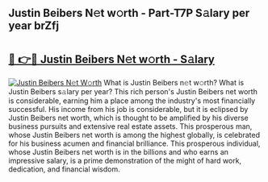 ## Justin Beibers N𝚎t w𝚘rth - Part-T7P S𝚊lary per year brZfj

# <h2><a href="http://gc168lh.nevu.top/?p=Justin+Beibers">🔗 👉🔴 Justin Beibers N𝚎t w𝚘rth - S𝚊lary</a></h2>

[![Justin Beibers N𝚎t W𝚘rth](https://i.imgur.com/Oavwk0R.jpeg)](http://gc168lh.nevu.top/?p=Justin+Beibers)
What is Justin Beibers n𝚎t w𝚘rth? What is Justin Beibers s𝚊lary per year?
This rich person's Justin Beibers net worth is considerable, earning him a place among the industry's most financially successful. His income from his job is considerable, but it is eclipsed by Justin Beibers net worth, which is thought to be amplified by his diverse business pursuits and extensive real estate assets. This prosperous man, whose Justin Beibers net worth is among the highest globally, is celebrated for his business acumen and financial brilliance. This prosperous individual, whose Justin Beibers net worth is in the billions and who earns an impressive salary, is a prime demonstration of the might of hard work, dedication, and financial wisdom.

